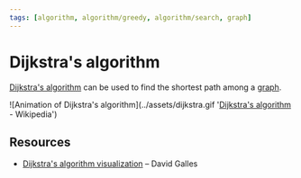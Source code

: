 ```yaml
---
tags: [algorithm, algorithm/greedy, algorithm/search, graph]
---
```


# Dijkstra's algorithm

[Dijkstra's algorithm](https://en.wikipedia.org/wiki/Dijkstra%27s_algorithm) can be used to find the shortest path among a [graph](../../data/data-structure/graph.md).

![Animation of Dijkstra's algorithm](../assets/dijkstra.gif '[Dijkstra's algorithm](https://en.wikipedia.org/wiki/Dijkstra%27s_algorithm) - Wikipedia')

## Resources

- [Dijkstra's algorithm visualization](https://www.cs.usfca.edu/~galles/visualization/Dijkstra.html) – David Galles